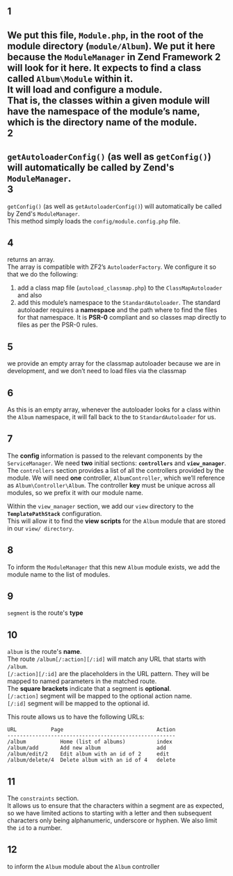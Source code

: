 1
--
We put this file, `Module.php`, in the root of the module directory (`module/Album`). 
  We put it here because the `ModuleManager` in Zend Framework 2 will look for it here.
  It expects to find a class called `Album\Module` within it.   
  It will load and configure a module.  
  That is, the classes within a given module will have the namespace of the module’s name, which is the directory name of the module.  
2
--
 `getAutoloaderConfig()` (as well as `getConfig()`) will automatically be called by Zend's `ModuleManager`.  
3 
--
`getConfig()` (as well as `getAutoloaderConfig()`) will automatically be called by Zend's `ModuleManager`.  
This method simply loads the `config/module.config.php` file.

4
--
returns an array.   
The array is compatible with ZF2’s `AutoloaderFactory`. 
  We configure it so that we do the following:  
   1) add a class map file (`autoload_classmap.php`) to the `ClassMapAutoloader` and also   
  2) add this module’s namespace to the `StandardAutoloader`. 
  The standard autoloader requires a **namespace** and the path where to find the files for that namespace. It is **PSR-0** compliant and so classes map directly to files as per the PSR-0 rules.  

5
--
 we provide an empty array for the classmap autoloader because we are in development, and we don’t need to load files via the classmap 
 
6
--
 As this is an empty array, whenever the autoloader looks for a class within the `Album` namespace, it will fall back to the to `StandardAutoloader` for us.

7
--
The **config** information is passed to the relevant components by the `ServiceManager`. We need **two** initial sections: **`controllers`** and **`view_manager`**.   
The `controllers` section provides a list of all the controllers provided by the module. We will need **one** controller, `AlbumController`, which we’ll reference as `Album\Controller\Album`. The controller **key** must be unique across all modules, so we prefix it with our module name.

Within the `view_manager` section, we add our `view` directory to the **`TemplatePathStack`** configuration.   
This will allow it to find the **view scripts** for the `Album` module that are stored in our `view/ directory`.

8
--
To inform the `ModuleManager` that this new `Album` module exists, we add the module name to the list of modules.


9
--
`segment` is the route's **type**

10
--
`album` is the route's **name**.  
The route ``/album[/:action][/:id]`` will match any URL that starts with `/album`.  
`[/:action][/:id]` are the placeholders in the URL pattern. They will be mapped to named parameters in the matched route.  
The **square brackets** indicate that a segment is **optional**.  
`[/:action]` segment will be mapped to the optional action name.  
`[/:id]` segment will be mapped to the optional id.  

This route allows us to have the following URLs:

    URL           Page                              Action
	------------------------------------------------------
    /album           Home (list of albums)	        index
    /album/add	     Add new album	                add  
    /album/edit/2	 Edit album with an id of 2	    edit  
    /album/delete/4	 Delete album with an id of 4	delete  


11
--
The `constraints` section.   
It allows us to ensure that the characters within a segment are as expected, so we have limited actions to starting with a letter and then subsequent characters only being alphanumeric, underscore or hyphen. We also limit the `id` to a number.

12
--
to inform the `Album` module about the `Album` controller 